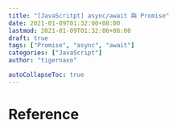 ```yaml
---
title: "[JavaScritpt] async/await 與 Promise"
date: 2021-01-09T01:32:00+08:00
lastmod: 2021-01-09T01:32:00+08:00
draft: true
tags: ["Promise", "async", "await"]
categories: ["JavaScript"]
author: "tigernaxo"

autoCollapseToc: true
---
```

# Reference
